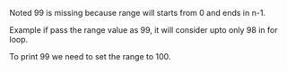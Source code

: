 Noted 99 is missing because range will starts from 0 and ends in n-1.

Example if pass the range value as 99, it will consider upto only 98 in for loop. 

To print 99 we need to set the range to 100.